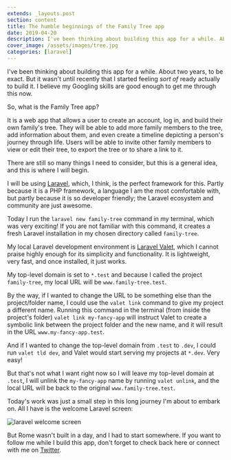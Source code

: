 ```yaml
---
extends: _layouts.post
section: content
title: The humble beginnings of the Family Tree app
date: 2019-04-20
description: I've been thinking about building this app for a while. About two years, to be exact. But it wasn't until recently that...
cover_image: /assets/images/tree.jpg
categories: [laravel]
---
```

I've been thinking about building this app for a while. About two years, to be exact. But it wasn't until recently that I started feeling _sort of_ ready actually to build it. I believe my Googling skills are good enough to get me through this now.

So, what is the Family Tree app? 

It is a web app that allows a user to create an account, log in, and build their own family's tree. They will be able to add more family members to the tree, add information about them, and even create a timeline depicting a person's journey through life. Users will be able to invite other family members to view or edit their tree, to export the tree or to share a link to it.

There are still so many things I need to consider, but this is a general idea, and this is where I will begin.

I will be using [Laravel](https://www.laravel.com), which, I think, is the perfect framework for this. Partly because it is a PHP framework, a language I am the most comfortable with, but partly because it is so developer friendly; the Laravel ecosystem and community are just awesome.

Today I run the `laravel new family-tree` command in my terminal, which was very exciting! If you are not familiar with this command, it creates a fresh Laravel installation in my chosen directory called `family-tree`. 

My local Laravel development environment is [Laravel Valet](https://laravel.com/docs/5.8/valet), which I cannot praise highly enough for its simplicity and functionality. It is lightweight, very fast, and once installed, it just works.

My top-level domain is set to `*.test` and because I called the project `family-tree`, my local URL will be `www.family-tree.test`. 

By the way, if I wanted to change the URL to be something else than the project/folder name, I could use the `valet link` command to give my project a different name. Running this command in the terminal (from inside the project's folder) `valet link my-fancy-app` will instruct Valet to create a symbolic link between the project folder and the new name, and it will result in the URL `www.my-fancy-app.test`. 

And if I wanted to change the top-level domain from `.test` to `.dev`, I could run `valet tld dev`, and Valet would start serving my projects at `*.dev`. Very easy!

But that's not what I want right now so I will leave my top-level domain at `.test`, I will unlink the `my-fancy-app` name by running `valet unlink`, and the local URL will be back to the original `www.family-tree.test`. 

Today's work was just a small step in this long journey I'm about to embark on. All I have is the welcome Laravel screen:

![laravel welcome screen](../../assets/images/laravel-welcome.png)

But Rome wasn't built in a day, and I had to start somewhere. If you want to follow me while I build this app, don't forget to check back here or connect with me on [Twitter](https://www.twitter.com/zk433). 
